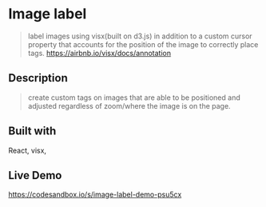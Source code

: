 
# Image label 
>  label images using visx(built on d3.js) in addition to a custom cursor property that accounts for the position of the image to correctly place tags.
https://airbnb.io/visx/docs/annotation

## Description
> create custom tags on images that are able to be positioned and adjusted regardless of zoom/where the image is on the page. 

## Built with
React, visx,

## Live Demo
https://codesandbox.io/s/image-label-demo-psu5cx
